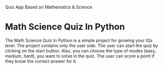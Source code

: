 Quiz App Based on Mathematics & Science
# Math Science Quiz In Python
The Math Science Quiz In Python is a simple project for growing your IQs level. The project contains only the user side. The user can start the quiz by clicking on the start button. Also, you can choose the type of modes (easy, medium, hard), you want to solve in the quiz. The user can score a point if they know the correct answer for it.

